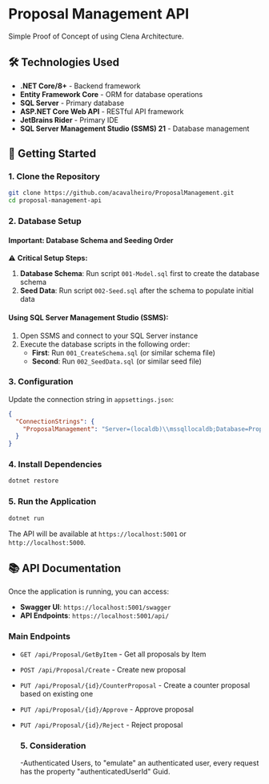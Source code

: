 # Proposal Management API

Simple Proof of Concept of using Clena Architecture.

## 🛠️ Technologies Used

- **.NET Core/8+** - Backend framework
- **Entity Framework Core** - ORM for database operations
- **SQL Server** - Primary database
- **ASP.NET Core Web API** - RESTful API framework
- **JetBrains Rider** - Primary IDE
- **SQL Server Management Studio (SSMS) 21** - Database management


## 🚀 Getting Started

### 1. Clone the Repository

```bash
git clone https://github.com/acavalheiro/ProposalManagement.git
cd proposal-management-api
```

### 2. Database Setup

#### Important: Database Schema and Seeding Order

⚠️ **Critical Setup Steps:**

1. **Database Schema**: Run script `001-Model.sql` first to create the database schema
2. **Seed Data**: Run script `002-Seed.sql` after the schema to populate initial data

#### Using SQL Server Management Studio (SSMS):

1. Open SSMS and connect to your SQL Server instance
2. Execute the database scripts in the following order:
   - **First**: Run `001_CreateSchema.sql` (or similar schema file)
   - **Second**: Run `002_SeedData.sql` (or similar seed file)


### 3. Configuration

Update the connection string in `appsettings.json`:

```json
{
  "ConnectionStrings": {
    "ProposalManagement": "Server=(localdb)\\mssqllocaldb;Database=ProposalManagementDB;Trusted_Connection=true;MultipleActiveResultSets=true;"
  }
}
```

### 4. Install Dependencies

```bash
dotnet restore
```

### 5. Run the Application

```bash
dotnet run
```

The API will be available at `https://localhost:5001` or `http://localhost:5000`.

## 📚 API Documentation

Once the application is running, you can access:

- **Swagger UI**: `https://localhost:5001/swagger`
- **API Endpoints**: `https://localhost:5001/api/`

### Main Endpoints

- `GET /api/Proposal/GetByItem` - Get all proposals by Item
- `POST /api/Proposal/Create` - Create new proposal
- `PUT /api/Proposal/{id}/CounterProposal` - Create a counter proposal based on existing one
- `PUT /api/Proposal/{id}/Approve` - Approve proposal
- `PUT /api/Proposal/{id}/Reject` - Reject proposal

  ### 5. Consideration
  -Authenticated Users, to "emulate" an authenticated user, every request has the property "authenticatedUserId" Guid.


